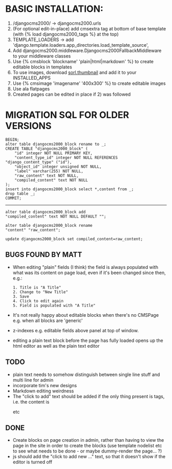 BASIC INSTALLATION:
==================

1. /djangocms2000/ -> djangocms2000.urls
2. (For optional edit-in-place) add cmsextra tag at bottom of base template (with {% load djangocms2000_tags %} at the top)
3. TEMPLATE_LOADERS -> add 'django.template.loaders.app_directories.load_template_source',
4. Add djangocms2000.middleware.Djangocms2000FallbackMiddleware to your middleware classes
5. Use {% cmsblock 'blockname' 'plain|html|markdown' %} to create editable blocks in templates
6. To use images, download [sorl.thumbnail](http://code.google.com/p/sorl-thumbnail/) and add it to your INSTALLED_APPS
7. Use {% cmsimage 'imagename' '400x300' %} to create editable images 
8. Use ala flatpages
9. Created pages can be edited in place if 2) was followed






MIGRATION SQL FOR OLDER VERSIONS
================================

    BEGIN;
    alter table djangocms2000_block rename to _;
    CREATE TABLE "djangocms2000_block" (
        "id" integer NOT NULL PRIMARY KEY,
        "content_type_id" integer NOT NULL REFERENCES "django_content_type" ("id"),
        "object_id" integer unsigned NOT NULL,
        "label" varchar(255) NOT NULL,
        "raw_content" text NOT NULL,
        "compiled_content" text NOT NULL
    );
    insert into djangocms2000_block select *,content from _;
    drop table _;
    COMMIT;



----------------------------------

    alter table djangocms2000_block add
    "compiled_content" text NOT NULL DEFAULT "";
    
    alter table djangocms2000_block rename
    "content" "raw_content";
    
    update djangocms2000_block set compiled_content=raw_content;



BUGS FOUND BY MATT
------------------

- When editing "plain" fields (I think) the field is always populated 
  with what was its content on page load, even if it's been changed 
  since then, e.g.:
  	
      1. Title is "A Title"
      2. Change to "New Title"
      3. Save
      4. Click to edit again
      5. Field is populated with "A Title"


- It's not really happy about editable blocks when there's no CMSPage
  e.g. when all blocks are 'generic'

- z-indexes e.g. editable fields above panel at top of window.

- editing a plain text block before the page has fully loaded opens up the html editor as well as the plain text editor


TODO
----

- plain text needs to somehow distinguish between single line stuff and multi line for admin
- incorporate tim's new designs
- Markdown editing weirdness
- The "click to add" text should be added if the only thing present is tags, i.e. the content is <p></p> etc


DONE
---------

 - Create blocks on page creation in admin, rather than having to view the page in the site in order to create the blocks (use template nodelist etc to see what needs to be done - or maybe dummy-render the page... ?)
- js should add the "click to add new ..." text, so that it doesn't show if the editor is turned off